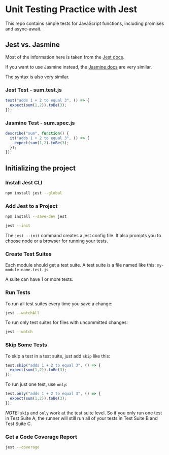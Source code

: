 # Unit Testing Practice with Jest

This repo contains simple tests for JavaScript functions, including promises and async-await.

## Jest vs. Jasmine
Most of the information here is taken from the [Jest docs](https://jestjs.io/docs/en/getting-started).

If you want to use Jasmine instead, the [Jasmine docs](https://jasmine.github.io/setup/nodejs.html) are very similar.

The syntax is also very similar.

### Jest Test - sum.test.js
```javascript
test("adds 1 + 2 to equal 3", () => {
  expect(sum(1,2)).toBe(3);
});
```

### Jasmine Test - sum.spec.js
```javascript
describe("sum", function() {
  it("adds 1 + 2 to equal 3", () => {
    expect(sum(1,2).toBe(3);
  });
});
```

## Initializing the project

### Install Jest CLI
```bash
npm install jest --global
```

### Add Jest to a Project
```bash
npm install --save-dev jest
```
```bash
jest --init
```
The ``jest --init`` command creates a jest config file. It also prompts you to choose node or a browser for running your tests.

### Create Test Suites
Each module should get a test suite. A test suite is a file named like this: ``my-module-name.test.js``

A suite can have 1 or more tests.

### Run Tests
To run all test suites every time you save a change:
```bash
jest --watchAll
```
To run only test suites for files with uncommitted changes:
```bash
jest --watch
```

### Skip Some Tests
To skip a test in a test suite, just add ``skip`` like this:
```javascript
test.skip("adds 1 + 2 to equal 3", () => {
  expect(sum(1,2)).toBe(3);
});
```

To run just one test, use ``only``:
```javascript
test.only("adds 1 + 2 to equal 3", () => {
  expect(sum(1,2)).toBe(3);
});
```
*NOTE:* ``skip`` and ``only`` work at the test suite level. So if you only run one test in Test Suite A, the runner will still run all of your tests in Test Suite B and Test Suite C.

### Get a Code Coverage Report
```bash
jest --coverage
```
